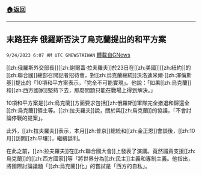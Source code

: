 ###  [:house:返回](README.md)
---


## 末路狂奔  俄羅斯否決了烏克蘭提出的和平方案
`9/24/2023 6:07 AM UTC GNEWSTAIWAN` [轉載自GNews](https://gnews.org/articles/1733111)



  
[[zh:俄羅斯外交部長]][[zh:謝爾蓋·拉夫羅夫]]於23日在[[zh:美國]][[zh:紐約]]的[[zh:聯合國]]總部召開記者招待會，對[[zh:烏克蘭總統]]沃洛迪米爾·[[zh:澤倫斯基]]提出的「10項和平方案表示，「完全不可能實現」。他說：「如果[[zh:烏克蘭]]和[[zh:西方國家]]堅持下去，那麼問題只能在戰場上得到解決。」

10項和平方案是[[zh:烏克蘭]]方面要求包括[[zh:俄羅斯]]軍隊完全撤退和歸還全[[zh:烏克蘭]]領土等。[[zh:拉夫羅夫]]說，關於與[[zh:烏克蘭]]的協議，「不會討論停戰的提案」。

  

此外，[[zh:拉夫羅夫]]表示，本月[[zh:普京]]總統和[[zh:金正恩]]會談後，[[zh:10月]]訪問[[zh:平壤]]，繼續談判。

  

在此之前，[[zh:拉夫羅夫]]在[[zh:聯合國大會]]上發表了演講。竟然譴責支援[[zh:烏克蘭]]的[[zh:西方國家]]等「將世界分為[[zh:民主]]主義和專制主義。他指出，將國際討論議題「[[zh:烏克蘭]]化」的嘗試是「西方的自私」。
